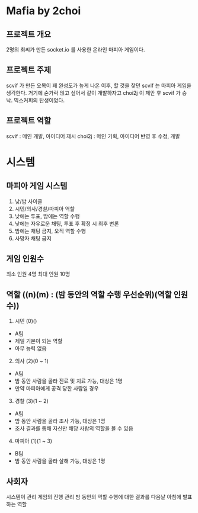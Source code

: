 # Mafia by 2choi
## 프로젝트 개요
2명의 최씨가 만든 socket.io 를 사용한 온라인 마피아 게임이다.

## 프로젝트 주제
scvif 가 만든 오목이 꽤 완성도가 높게 나온 이후, 할 것을 찾던 scvif 는 마피아 게임을 생각한다.
거기에 숟가락 얹고 싶어서 같이 개발하자고 choi2j 이 제안 후 scvif 가 승낙.
믹스커피의 탄생이었다.

## 프로젝트 역할
scvif : 메인 개발, 아이디어 제시
choi2j : 메인 기획, 아이디어 반영 후 수정, 개발

# 시스템

## 마피아 게임 시스템
1. 낮/밤 사이클
2. 시민/의사/경찰/마피아 역할
3. 낮에는 투표, 밤에는 역할 수행
4. 낮에는 자유로운 채팅, 투표 후 확정 시 최후 변론
5. 밤에는 채팅 금지, 오직 역할 수행
6. 사망자 채팅 금지

## 게임 인원수
최소 인원 4명
최대 인원 10명

## 역할 ((n)(m) : (밤 동안의 역할 수행 우선순위)(역할 인원 수))
1. 시민 (0)()
- A팀
- 제일 기본이 되는 역할
- 아무 능력 없음

2. 의사 (2)(0 ~ 1)
- A팀
- 밤 동안 사람을 골라 진료 및 치료 가능, 대상은 1명
- 만약 마피아에게 공격 당한 사람일 경우

3. 경찰 (3)(1 ~ 2)
- A팀
- 밤 동안 사람을 골라 조사 가능, 대상은 1명
- 조사 결과를 통해 자신만 해당 사람의 역할을 볼 수 있음

4. 마피아 (1)(1 ~ 3)
- B팀
- 밤 동안 사람을 골라 살해 가능, 대상은 1명

## 사회자
시스템이 관리
게임의 진행 관리
밤 동안의 역할 수행에 대한 결과를 다음날 아침에 발표하는 역할